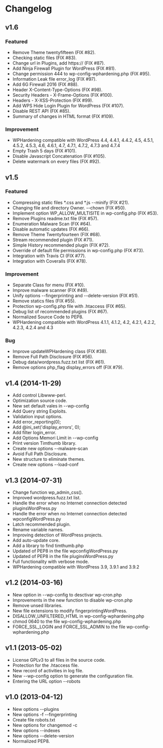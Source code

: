 Changelog
=========


v1.6
----

### Featured

- Remove Theme twentyfifteen (FIX #82).
- Checking static files (FIX #83).
- Change url in Plugins, add https:// (FIX #87).
- Add Ninja Firewall Plugin for WordPress (FIX #81).
- Change permission 444 to wp-config-wphardening.php (FIX #95).
- Information Leak file error_log (FIX #97).
- Add 6G Firewall 2016 (FIX #88).
- Header X-Content-Type-Options (FIX #98).
- Security Headers - X-Frame-Options (FIX #100).
- Headers - X-XSS-Protection (FIX #99).
- Add WPS Hide Login Plugin for WordPress (FIX #107).
- Disable REST API (FIX #85).
- Summary of changes in HTML format (FIX #109).

### Improvement

- WPHardening compatible with WordPress 4.4, 4.4.1, 4.4.2, 4.5, 4.5.1, 4.5.2, 4.5.3, 4.6, 4.6.1, 4.7, 4.7.1, 4.7.2, 4.7.3 and 4.7.4
- Empty Trash 5 days (FIX #101).
- Disable Javascript Concatenation (FIX #105).
- Delete watermark on every files (FIX #92).


v1.5
----

### Featured

- Compressing static files *.css and *.js --minify (FIX #21).
- Changing file and directory Owner. --chown (FIX #50).
- Implement option WP_ALLOW_MULTISITE in wp-config.php (FIX #53).
- Remove Plugins readme.txt file (FIX #57).
- Enumeration Malware Scan (FIX #64).
- Disable automatic updates (FIX #66).
- Remove Theme Twentyfourteen (FIX #68).
- Stream recommended plugin (FIX #71).
- Simple History recommended plugin (FIX #72).
- Override of default file permissions in wp-config.php (FIX #73).
- Integration with Travis CI (FIX #77).
- Integration with Coveralls (FIX #78).

### Improvement

- Separate Class for menu (FIX #10).
- Improve malware scanner (FIX #49).
- Unify options --fingerprinting and --delete-version (FIX #51).
- Remove statics files (FIX #55).
- Protection wp-config.php file with .htaccess (FIX #65).
- Debug list of recommended plugins (FIX #67).
- Normalized Source Code to PEP8.
- WPHardening compatible with WordPress 4.1.1, 4.1.2, 4.2, 4.2.1, 4.2.2, 4.2.3, 4.2.4 and 4.3

### Bug

- Improve updateWPHardening class (FIX #38).
- Remove Full Path Disclosure (FIX #56).
- Debug data/wordpress.fuzz.txt list (FIX #61).
- Remove options php_flag display_errors off (FIX #79).


v1.4 (2014-11-29)
-----------------

- Add control Libwww-perl.
- Optimization source code.
- New set default vales in --wp-config
- Add Query string Exploits.
- Validation input options.
- Add error_reporting(0);
- Add @ini_set('display_errors', 0);
- Add filter login_error.
- Add Options Memori Limit in --wp-config
- Print version Timthumb library.
- Create new options --malware-scan
- Avoid Full Path Disclosure.
- New structure to eliminate themes.
- Create new options --load-conf


v1.3 (2014-07-31)
-----------------

- Change function wp_admin_css().
- Improved wordpress.fuzz.txt list.
- Handle the error when no Internet connection detected pluginsWordPress.py
- Handle the error when no Internet connection detected wpconfigWordPress.py
- Latch recommended plugin.
- Rename variable names.
- Improving detection of WordPress projects.
- Add auto-update core.
- Add a library to find timthumb.php
- Updated of PEP8 in the file wpconfigWordPress.py
- Updated of PEP8 in the file pluginsWordPress.py
- Full functionality with verbose mode.
- WPHardening compatible with WordPress 3.9, 3.9.1 and 3.9.2


v1.2 (2014-03-16)
-----------------

- New option in --wp-config to desctivar wp-cron.php
- Improvements in the new function to disable wp-cron.php
- Remove unsed libraries.
- New file extensions to modify fingerprintingWordPress.
- DISALLOW_UNFILTERED_HTML in wp-config-wphardening.php
- chmod 0640 to the file wp-config-wphardening.php
- FORCE_SSL_LOGIN and FORCE_SSL_ADMIN to the file wp-config-wphardening.php


v1.1 (2013-05-02)
-----------------

- License GPLv3 to all files in the source code.
- Protection for the .htaccess file.
- New record of activities in log file.
- New --wp-config option to generate the configuration file.
- Entering the URL option --robots


v1.0 (2013-04-12)
------------------

- New options --plugins
- New options -f --fingerprinting
- Create file robots.txt
- New options for changemod -c
- New options --indexes
- New options --delete-version
- Normalized PEP8.
